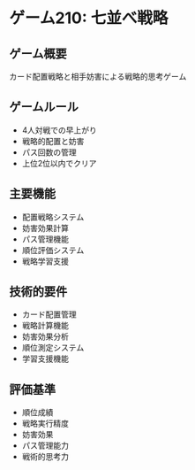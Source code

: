 # ゲーム210: 七並べ戦略

## ゲーム概要
カード配置戦略と相手妨害による戦略的思考ゲーム

## ゲームルール
- 4人対戦での早上がり
- 戦略的配置と妨害
- パス回数の管理
- 上位2位以内でクリア

## 主要機能
- 配置戦略システム
- 妨害効果計算
- パス管理機能
- 順位評価システム
- 戦略学習支援

## 技術的要件
- カード配置管理
- 戦略計算機能
- 妨害効果分析
- 順位測定システム
- 学習支援機能

## 評価基準
- 順位成績
- 戦略実行精度
- 妨害効果
- パス管理能力
- 戦術的思考力
